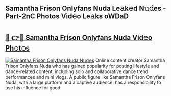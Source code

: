 ## Samantha Frison Onlyfans Nuda Le𝚊k𝚎d N𝚞𝚍es - Part-2nC Photos Vid𝚎o Le𝚊ks oWDaD

# <h2><a href="http://fbb8c8t.evod.top/?m=Samantha+Frison+Onlyfans+Nuda">🔗 👉🔴 Samantha Frison Onlyfans Nuda Vid𝚎o Ph𝚘t𝚘s</a></h2>

[![Samantha Frison Onlyfans Nuda N𝚞d𝚎s](https://i.imgur.com/8V9OHl7.gif)](http://fbb8c8t.evod.top/?m=Samantha+Frison+Onlyfans+Nuda)
Online content creator Samantha Frison Onlyfans Nuda who has gained popularity for posting lifestyle and dance-related content, including solo and collaborative dance trend performances and mini vlogs. A public figure like Samantha Frison Onlyfans Nuda, with a large platform and a captive audience, has a responsibility to use his influence for good. 
